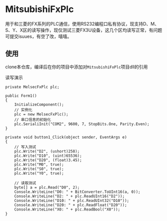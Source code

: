 # MitsubishiFxPlc

用于和三菱的FX系列的PLC通信，使用RS232编程口私有协议，现支持D、M、S、Y、X区的读写操作，现仅测试三菱FX3U设备，这几个区均读写正常，有问题可提交isuues，有空了改，嘻嘻。

## 使用

clone本仓库，编译后在你的项目中添加对`MitsubishiFxPlc`项目dll的引用

读写演示

```CSharp
private MelsecFxPlc plc;

public Form1()
{
    InitializeComponent();
    // 实例化
    plc = new MelsecFxPlc();
    // 串口信息的初始化
    plc.SerialiInit("COM2", 9600, 7, StopBits.One, Parity.Even);
}

private void button1_Click(object sender, EventArgs e)
{
    // 写入测试
    plc.Write("D2", (ushort)258);
    plc.Write("D10", (uint)65536);
    plc.Write("D20", (float)3.45);
    plc.Write("M0", true);
    plc.Write("S0", true);
    plc.Write("Y0", true);
    
    // 读取测试
    byte[] a = plc.Read("D0", 2);
    Console.WriteLine("D0: " + BitConverter.ToUInt16(a, 0));
    Console.WriteLine("D2: " + plc.ReadUInt16("D2"));
    Console.WriteLine("D10: " + plc.ReadUInt32("D10"));
    Console.WriteLine("D20: " + plc.ReadFloat("D20"));
    Console.WriteLine("X0: " + plc.ReadBool("X0"));
}
```
